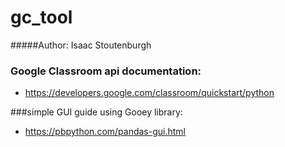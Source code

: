 # gc_tool
#####Author: Isaac Stoutenburgh
### Google Classroom api documentation:
* https://developers.google.com/classroom/quickstart/python

###simple GUI guide using Gooey library:
* https://pbpython.com/pandas-gui.html